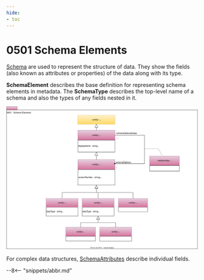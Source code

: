 ```yaml
---
hide:
- toc
---
```


<!-- SPDX-License-Identifier: CC-BY-4.0 -->
<!-- Copyright Contributors to the ODPi Egeria project. -->

# 0501 Schema Elements

[Schema](/concepts/schema) are used to represent the structure of data.  They show the fields (also known as attributes or properties)
of the data along with its type.

**SchemaElement** describes the base definition for representing
schema elements in metadata.   The **SchemaType** describes the
top-level name of a schema and also the types of any fields nested in it.

![UML](0501-Schema-Elements.svg)

For complex data structures, [SchemaAttributes](/types/5/0505-Schema-Attributes) describe individual fields.

--8<-- "snippets/abbr.md"